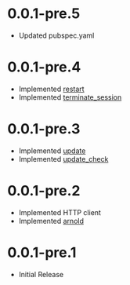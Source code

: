 # 0.0.1-pre.5
- Updated pubspec.yaml
# 0.0.1-pre.4
- Implemented [restart](https://github.com/Tautulli/Tautulli/blob/master/API.md#restart)
- Implemented [terminate_session](https://github.com/Tautulli/Tautulli/blob/master/API.md#terminate_session)
# 0.0.1-pre.3
- Implemented [update](https://github.com/Tautulli/Tautulli/blob/master/API.md#update)
- Implemented [update_check](https://github.com/Tautulli/Tautulli/blob/master/API.md#update_check)
# 0.0.1-pre.2
- Implemented HTTP client
- Implemented [arnold](https://github.com/Tautulli/Tautulli/blob/master/API.md#arnold)
# 0.0.1-pre.1
- Initial Release

